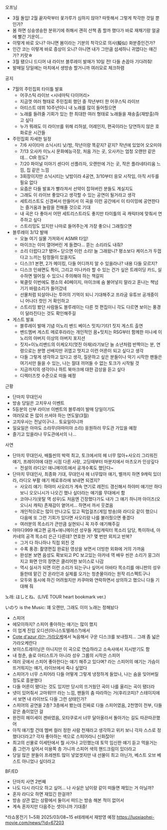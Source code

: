 오프닝
- 3월 돌입! 2월 끝자락부터 꽃가루가 심하지 않아? 따뜻해서 그렇게 착각한 것일 뿐인가?
- 봄 하면 싱숭생숭한 분위기에 취해서 괜히 산책 좀 할까 했다가 바로 재채기랑 얼굴에 빨간 기운이...
- 이렇게 바로 오나? 아니면 봄이라는 기분의 착각으로 의사(擬似) 화분증인건가?
- 인간 코는 이렇게 바로 증상이 오니? 아니면 내가 그만큼 섬세하니 귀엽다는 얘긴가? 키랏☆
- 3월 됐으니 드디어 내 라이브 블루레이 발매가 10일 전! 다들 손꼽아 기다려줘!
- 발매일 당일에는 마치에서 생방송 할거니까 여러모로 체크하렴

공지
- 7월의 주민집회 타이틀 발표
  - 어쿠스틱 라이브 <시네마틱 다이어리>
  - 지금껏 여러 형태로 주민집회 했던 중 작년부터 한 어쿠스틱 라이브
  - 아티스트 데뷔 10주년이니 내 노래를 많이 들어줬으면
  - 노래를 들려줄 기회가 있는 한 최대한 여러 형태로 노래들을 재송출(재방출)하고 싶다
  - 누가 뭐래도 이 라이브를 위해 리허설, 어레인지, 편곡이라는 당연하지 않은 호화로운 시간들
- 주민집회 자세한 일정
  - 7/6 사이타마 소닉시티 낮/밤, 작년이랑 똑같지? 같지? 작년에 있었어 오오미야
  - 7/13 오사카 미노시 문화예능극장, 처음 가는 곳, 오사카는 엄청 오랜만 같은데... CtR 정도?
  - 7/20 파이널 미야기 센다이 선플라자, 오랜만에 가는 곳, 작은 플라네타리움 느낌, 집 같은 느낌
  - 3회장이지만 소닉시티는 낮밤이라 4공연, 3/10부터 응모 시작임, 아직 서두를 필요 없다
  - 요즘은 다들 발표가 빨라져서 선약이 잡혀버린 분들도 계실지도
  - 그래도 이 라이브 좋았다고 생각할 수 있는 공연이 될거라고 생각
  - 세트리스트도 신경써서 만들어서 이 곡을 이런 공간에서 이 타이밍에 공연한다는 즐거움과 놀람을 전해줄 것으로 기대
  - 내 곡은 다 좋아서 어떤 세트리스트라도 좋지만 타이틀의 곡 캐릭터에 맞춰서 연주하고 싶다
  - 스트리밍도 있지만 나마로 들어주는게 가장 좋으니 그래줬으면
- 블루레이 3/12 발매
  - 오늘 여기 실물 가져와서 ASMR 타임!
  - 마이크는 이미 열어버린 게 들켰다... 뜯는 소리라도 내줘?
  - 소리 더럽다고? 됐어~ 닫으면 이런 소리! 늘 그래왔니? 평소보다 케이스가 두껍다고 느끼는 탐정들이 있을지도
  - 디스크1 본편, 2가 메이킹, 다들 어디까지 알 수 있을라나? 내용 다들 모르지?
  - 디스크 인쇄면도 특이, 그리고 미나카라 할 수 있는 건가 싶은 트레이딩 카드, 실수하면 떨어질 수 있으니 주의해야 하는 책갈피
  - 북클릿 이번에도 평소의 40페이지, 마이크에 숨 불어넣지 말라고 혼나는 책넘기기 바람소리가 들어갔네
  - 선물처럼 되살아나는 투어의 기억이 되니 기대해주고 프라굼 유튜브 공개중이니 어나더 컷인 거 확인하고
  - 스트리밍 봤던 사람들도 블루레이는 다른 컷 편집이니 각도 다르면 보이는 풍경이 달라진다는 것도 확인해주길
- 게스트 발표
  - 블루레이 발매 기념 이노리 밴드 베이스 밋치/기타1 짓지 게스트 출연
  - 밴드멤버 게스트 메로후라라는 개인적인 꿈+밋치는 RSG부터 함께한 미나세 이노리의 아버지 이상의 아버지 포지션
  - 짓지=이노리밴드의 이케오지(멋진 아재)라기보단 늘 소년처럼 반짝이는 분, 연령으로는 분명 선배지만 귀엽고 멋지고 이런 어른이 되고 싶다고 생각
  - 다들 그렇게 생각하고 있다고 생각, 질문하고 싶은 분들이나 악기 시작한 팬들은 여기서만 들을 수 있는, 나는 절대 끼어들 수 없는 토크가 시작될 것
  - 지금까지의 생각이나 하트 북마크에 대한 감상을 듣고 싶다
  - 디렉터즈컷 수준으로 떠들 예정

근황
- 단마치 무대인사
- 방송 당일은 고치우사 이벤트
- 5등분의 신부 라이브 이벤트의 블루레이 발매 당일이기도
- 여러모로 돈 많이 쓰셔야 하는 연도말(3월)
- 고치우사는 전날이구나... 토요일이니까
- 일요일은 아마도 소라무(아마미야 소라) 응원하러 무도관 가있을 예정
- 즐기고 있을라나 무도관에서의 나...

사연
- 단마치 무대인사, 배틀씬의 박력 최고, 토크에서의 헤 너무 많아+사오리 그리워진 얘기, 프레이야에 대한 시점 다른 사랑, 고딩때부터 마분지에서 마츠오카 인상깊다
  - 전설의 라디오! 애니메이트에서 공개수록도 했단다~
- 단마치 무대인사, 최종화 기대, 무대인사 헤 너무많아 얘기, 벨까지 하면 9캐릭 있더라, 라디오 부활 얘기 메로후라에 보내면 되겠지?
  - 사오리 얘기: 하야미 사오리가 계속 연기로 레전드 갱신해서 하야미 얘기만 하다보니 오오니시가 나오긴 했나 싶더라는 얘기를 무대에서 함
  - 코야나기(옷탈 역 성우)도 처음엔 긴장했다가도 내가 그 얘기 하니까 아이즈(오오니시 캐릭) 존재감이 옅어서... 하면서 까서 웃겼음
  - 개인적으로는 많이 만나고도 있고 픽업걸즈(게임 방송)와 라디오 같이 했으니 다음에 또 그런 기회가 있다면 사오리랑 나를 불러줬으면 좋겠다
  - 여러분의 목소리가 큰만큼 실현되니 꼭 자주 얘기해주길
- 야마다999 예고편 공개+애니메이션 성우들 게임캐릭터 목소리 담당, 특이하네, 아카네의 공격 목소리 은근 다른데? 연호한 거? 몇 번만 외치고 반복?
  - 그거 다 하나하나 직접 외친 것
  - 수록 풍경: 촬영편집 완료된 영상을 보면서 더빙한 외화에 거의 가까움
  - 완성본 보면 음성도 확보되고 PC 보고있는 아카네 역 배우 씬은 소리가 뭉그러지고 화면 안의 장면은 클리어한 보이스로 나감
  - 역시 실사가 되면 이런 소리가 되는구나 싶어서 아바타 목소리를 애니판의 성우들한테 맡긴 건 온라인과 실제를 오가는 청춘물이라는 원작 리스펙트구나
  - 모두와 동시에 하긴 어려웠지만 카쿠마와 연락하면서 상의하고 했으니 다들 기대해 줘

노래: ほしとね、(LIVE TOUR heart bookmark ver.)

いのり is the Music: 꽤 오랜만, 그래도 이미 노래는 정해놨다
- 스피어 <MOON SIGNAL>
- 에모이하지? 스피어 좋아하는 얘기는 많이 했지
- 이 업계 진입 오디션(아니스토텔레스?)에서 <Future Stream>
- [Cote d'azur 라는 가라오케](https://www.cotedazur.jp/branch/result/?area=13)에서 녹음해서 구운 디스크를 보내줬지... 그래 좀 넓은 가라오케란다
- 보이스트레이닝은 아니지만 이 곡으로 연습하라고 소속사에서 지시받기도 함
- 내 청춘, 솔로 아티스트가 아니라 성우 그룹의 시작은 스피어 
- 여러 곳에서 스피어 좋아한다는 얘기 해주고 있다며? 라는 스피어의 얘기는 가슴이 뜨거워지는 얘기, 라이브에서 죽나 싶었다
- 스피어가 너무 스피어라 다들 어떻게 그렇게 냉정하게 들었나, 나는 숨을 잊어버릴 정도로 흥분했다
- 다들 어른이 됐다는 것도 있지만 당시의 뜨거웠던 곡이 나를 울리는 곡이 됐더라
- 넷이 있어줘서 고마워!!!! 라는 느낌, 팬들의 춤 따라하는 거(후리코피)? 스테이지에서 보면 내 라이브도 다들 그런 상태인가?
- 스피어의 공연을 2층? 3층에서 봤는데 진짜로 다들 스피어였음, 2천명이 전부, 다들 같은 춤이었던 걸
- 완전히 헤이세이 겐바였음, 오타쿠로서 너무 달아올라서 돌아가는 길도 따끈따끈했어
- 아직 얘기할 건데 멤버 컬러 정한 사람 천재라고 생각하고 위키 보니 각자 스스로 정했다더라고? 각자 좋아하는 색으로 스피어라니 신화잖아!
- 최고의 선물로 이세탄에서 뭘 사가나 고민했는데 토막 임신한 얘기 듣고 먹을거는 좀 그런가 싶어서 미용쪽 층 가니까 스피어 색의 핸드크림이 있더라고
- 당일 많은 분들이 프레젠트 많이 넣었겟지만 내 선물이 최고 아닌가, 베스트 오브 베스트 아니었나 싶더라고

BF/ED
- 단마치 사연 2번째
- 나도 다시 라디오 하고 싶어... 나 사실은 남이랑 같이 떠들면 재밌는 거 아닐까?
- 혼자 라디오 하면 재밌긴 한걸까? 
- 방송 상관 없는 상황에서 둘이서 떠드는 방송 해본 적이 없어서
- 계속 혼자지만 다음주는 셋이니까 기대중!

*라쇼몽전기 1~5화 2025/03/08~15 e테레에서 재방영 예정
https://luoxiaohei-movie.com/news/?id=67203